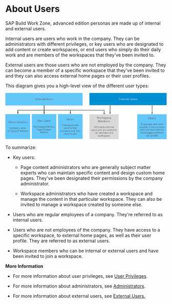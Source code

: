 <!-- loio4b3d40bf86f24f90afc21713f6d4ab49 -->

# About Users

SAP Build Work Zone, advanced edition personas are made up of internal and external users.

Internal users are users who work in the company. They can be administrators with different privileges, or key users who are designated to add content or create workspaces, or end users who simply do their daily work and are members of the workspaces that they've been invited to.

External users are those users who are not employed by the company. They can become a member of a specific workspace that they've been invited to and they can also access external home pages or their user profiles.

This diagram gives you a high-level view of the different user types:

![](images/High-level_diagram_of_SWZ_personas_fe957ec.png)

To summarize:

-   Key users:

    -   Page content administrators who are generally subject matter experts who can maintain specific content and design custom home pages. They've been designated their permissions by the company administrator.

    -   Workspace administrators who have created a workspace and manage the content in that particular workspace. They can also be invited to manage a workspace created by someone else.


-   Users who are regular employees of a company. They're referred to as internal users.

-   Users who are not employees of the company. They have access to a specific workspace, to external home pages, as well as their user profile. They are referred to as external users.

-   Workspace members who can be internal or external users and have been invited to join a workspace.


**More Information**

-   For more information about user privileges, see [User Privileges](user-privileges-b60b0fe.md).

-   For more information about administrators, see [Administrators](https://help.sap.com/viewer/b03c84105ff74f809631e494bd612e83/Cloud/en-US/63a91fb1d4dd4fefaf46358be0f8bfa4.html).

-   For more information about external users, see [External Users.](https://help.sap.com/viewer/b03c84105ff74f809631e494bd612e83/Cloud/en-US/43782128ec724e10943efa74bfc63a47.html)


